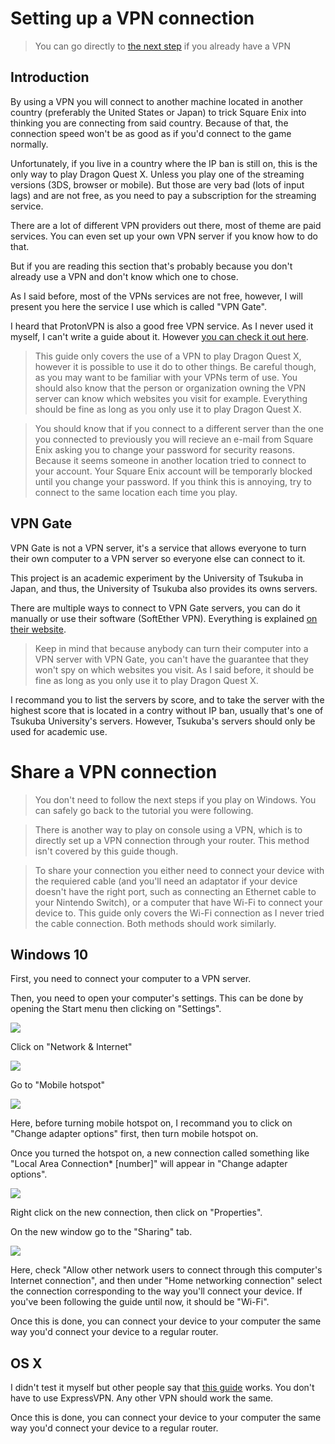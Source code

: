 # Setting up a VPN connection
>You can go directly to [the next step](vpn?id=share-a-vpn-connection) if you already have a VPN

## Introduction
By using a VPN you will connect to another machine located in another country (preferably the United States or Japan) to trick Square Enix into thinking you are connecting from said country.
Because of that, the connection speed won't be as good as if you'd connect to the game normally.

Unfortunately, if you live in a country where the IP ban is still on, this is the only way to play Dragon Quest X. Unless you play one of the streaming versions (3DS, browser or mobile). But those are very bad (lots of input lags) and are not free, as you need to pay a subscription for the streaming service.

There are a lot of different VPN providers out there, most of theme are paid services. You can even set up your own VPN server if you know how to do that. 

But if you are reading this section that's probably because you don't already use a VPN and don't know which one to chose.

As I said before, most of the VPNs services are not free, however, I will present you here the service I use which is called "VPN Gate". 

I heard that ProtonVPN is also a good free VPN service. As I never used it myself, I can't write a guide about it. However [you can check it out here](https://protonvpn.com/).

>This guide only covers the use of a VPN to play Dragon Quest X, however it is possible to use it do to other things. Be careful though, as you may want to be familiar with your VPNs term of use. You should also know that the person or organization owning the VPN server can know which websites you visit for example. Everything should be fine as long as you only use it to play Dragon Quest X.

>You should know that if you connect to a different server than the one you connected to previously you will recieve an e-mail from Square Enix asking you to change your password for security reasons. Because it seems someone in another location tried to connect to your account. 
Your Square Enix account will be temporarly blocked until you change your password. If you think this is annoying, try to connect to the same location each time you play.

## VPN Gate

VPN Gate is not a VPN server, it's a service that allows everyone to turn their own computer to a VPN server so everyone else can connect to it.

This project is an academic experiment by the University of Tsukuba in Japan, and thus, the University of Tsukuba also provides its owns servers.

There are multiple ways to connect to VPN Gate servers, you can do it manually or use their software (SoftEther VPN). Everything is explained [on their website](https://www.vpngate.net/en/howto.aspx).

>Keep in mind that because anybody can turn their computer into a VPN server with VPN Gate, you can't have the guarantee that they won't spy on which websites you visit. As I said before, it should be fine as long as you only use it to play Dragon Quest X.

I recommand you to list the servers by score, and to take the server with the highest score that is located in a contry without IP ban, usually that's one of Tsukuba University's servers. However, Tsukuba's servers should only be used for academic use.

# Share a VPN connection
>You don't need to follow the next steps if you play on Windows. You can safely go back to the tutorial you were following.

>There is another way to play on console using a VPN, which is to directly set up a VPN connection through your router. This method isn't covered by this guide though.

>To share your connection you either need to connect your device with the requiered cable (and you'll need an adaptator if your device doesn't have the right port, such as connecting an Ethernet cable to your Nintendo Switch), or a computer that have Wi-Fi to connect your device to. This guide only covers the Wi-Fi connection as I never tried the cable connection. Both methods should work similarly.

## Windows 10

First, you need to connect your computer to a VPN server.

Then, you need to open your computer's settings. This can be done by opening the Start menu then clicking on "Settings".

![](vpn1.png)

Click on "Network & Internet"

![](vpn2.png)

Go to "Mobile hotspot"

![](vpn3.png)

Here, before turning mobile hotspot on, I recommand you to click on "Change adapter options" first, then turn mobile hotspot on. 

Once you turned the hotspot on, a new connection called something like "Local Area Connection* \[number\]" will appear in "Change adapter options".

![](vpn4.png)

Right click on the new connection, then click on "Properties". 

On the new window go to the "Sharing" tab.

![](vpn5.png)

Here, check "Allow other network users to connect through this computer's Internet connection", and then under "Home networking connection" select the connection corresponding to the way you'll connect your device. If you've been following the guide until now, it should be "Wi-Fi".

Once this is done, you can connect your device to your computer the same way you'd connect your device to a regular router.

## OS X
I didn't test it myself but other people say that [this guide](https://www.expressvpn.com/support/vpn-setup/share-vpn-connection-mac/#setup) works. You don't have to use ExpressVPN. Any other VPN should work the same.

Once this is done, you can connect your device to your computer the same way you'd connect your device to a regular router.